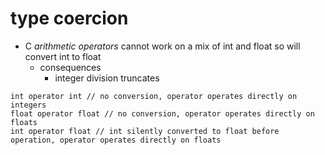 # type coercion

* C _arithmetic operators_ cannot work on a mix of int and float so will convert int to float
    * consequences
        * integer division truncates

```
int operator int // no conversion, operator operates directly on integers
float operator float // no conversion, operator operates directly on floats
int operator float // int silently converted to float before operation, operator operates directly on floats
```
